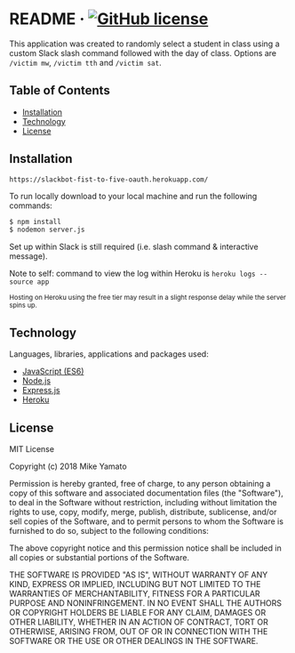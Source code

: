 # README &middot; [![GitHub license](https://img.shields.io/badge/license-MIT-blue.svg)](#license)  

This application was created to randomly select a student in class using a custom Slack slash command followed with the day of class. Options are `/victim mw`, `/victim tth` and `/victim sat`.   

## Table of Contents

- [Installation](#installation)
- [Technology](#technology)
- [License](#license)

## Installation

`https://slackbot-fist-to-five-oauth.herokuapp.com/`

To run locally download to your local machine and run the following commands:

```sh
$ npm install
$ nodemon server.js
```
Set up within Slack is still required (i.e. slash command & interactive message).

Note to self: command to view the log within Heroku is `heroku logs --source app`

<sub>Hosting on Heroku using the free tier may result in a slight response delay while the server spins up.</sub>

## Technology

Languages, libraries, applications and packages used:

- [JavaScript (ES6)](http://es6-features.org/)
- [Node.js](https://nodejs.org/)
- [Express.js](https://expressjs.com/)
- [Heroku](https://www.heroku.com/)

## License

MIT License

Copyright (c) 2018 Mike Yamato

Permission is hereby granted, free of charge, to any person obtaining a copy
of this software and associated documentation files (the "Software"), to deal
in the Software without restriction, including without limitation the rights
to use, copy, modify, merge, publish, distribute, sublicense, and/or sell
copies of the Software, and to permit persons to whom the Software is
furnished to do so, subject to the following conditions:

The above copyright notice and this permission notice shall be included in all
copies or substantial portions of the Software.

THE SOFTWARE IS PROVIDED "AS IS", WITHOUT WARRANTY OF ANY KIND, EXPRESS OR
IMPLIED, INCLUDING BUT NOT LIMITED TO THE WARRANTIES OF MERCHANTABILITY,
FITNESS FOR A PARTICULAR PURPOSE AND NONINFRINGEMENT. IN NO EVENT SHALL THE
AUTHORS OR COPYRIGHT HOLDERS BE LIABLE FOR ANY CLAIM, DAMAGES OR OTHER
LIABILITY, WHETHER IN AN ACTION OF CONTRACT, TORT OR OTHERWISE, ARISING FROM,
OUT OF OR IN CONNECTION WITH THE SOFTWARE OR THE USE OR OTHER DEALINGS IN THE
SOFTWARE.